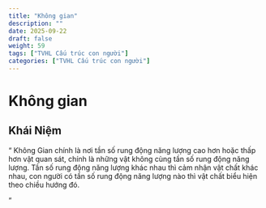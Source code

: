 ```yaml
---
title: "Không gian"
description: ""
date: 2025-09-22
draft: false
weight: 59
tags: ["TVHL Cấu trúc con người"]
categories: ["TVHL Cấu trúc con người"]
---
```


# Không gian

<!-- **Mã:** 
**Nhóm:**  -->

## Khái Niệm

“
Không Gian chính là nơi tần số rung động năng lượng cao hơn hoặc thấp hơn vật quan sát, chính là những vật không cùng tần số rung động năng lượng. Tần số rung động năng lượng khác nhau thì cảm nhận vật chất khác nhau, con người có tần số rung động năng lượng nào thì vật chất biểu hiện theo chiều hướng đó.

”